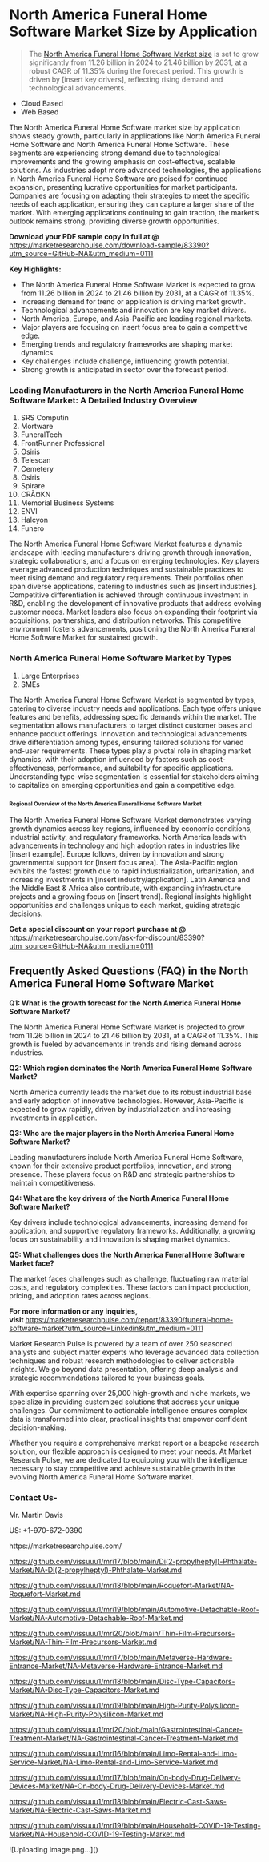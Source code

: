 <h1>North America Funeral Home Software Market&nbsp;Size by Application</h1><blockquote><p>The <a href="https://marketresearchpulse.com/download-sample/83390?utm_source=GitHub-NA&amp;utm_medium=0111">North America Funeral Home Software Market size</a> is set to grow significantly from 11.26 billion in 2024 to 21.46 billion by 2031, at a robust CAGR of 11.35% during the forecast period. This growth is driven by [insert key drivers], reflecting rising demand and technological advancements.</p></blockquote><ul><li>Cloud Based <li> Web Based</li></ul><p>The North America Funeral Home Software market size by application shows steady growth, particularly in applications like North America Funeral Home Software and North America Funeral Home Software. These segments are experiencing strong demand due to technological improvements and the growing emphasis on cost-effective, scalable solutions. As industries adopt more advanced technologies, the applications in North America Funeral Home Software are poised for continued expansion, presenting lucrative opportunities for market participants. Companies are focusing on adapting their strategies to meet the specific needs of each application, ensuring they can capture a larger share of the market. With emerging applications continuing to gain traction, the market’s outlook remains strong, providing diverse growth opportunities.</p><p><strong>Download your PDF sample copy in full at @ </strong><a href="https://marketresearchpulse.com/download-sample/83390?utm_source=GitHub-NA&amp;utm_medium=0111">https://marketresearchpulse.com/download-sample/83390?utm_source=GitHub-NA&amp;utm_medium=0111</a></p><p><strong>Key Highlights: </strong></p><ul><li>The North America Funeral Home Software Market is expected to grow from 11.26 billion in 2024 to 21.46 billion by 2031, at a CAGR of 11.35%.</li><li>Increasing demand for trend or application is driving market growth.</li><li>Technological advancements and innovation are key market drivers.</li><li>North America, Europe, and Asia-Pacific are leading regional markets.</li><li>Major players are focusing on insert focus area to gain a competitive edge.</li><li>Emerging trends and regulatory frameworks are shaping market dynamics.</li><li>Key challenges include challenge, influencing growth potential.</li><li>Strong growth is anticipated in sector over the forecast period.</li></ul><h3>Leading Manufacturers in the North America Funeral Home Software Market: A Detailed Industry Overview</h3><ol><li>SRS Computin</li><li>Mortware</li><li>FuneralTech</li><li>FrontRunner Professional</li><li>Osiris</li><li>Telescan</li><li>Cemetery</li><li>Osiris</li><li>Spirare</li><li>CRÃ¤KN</li><li>Memorial Business Systems</li><li>ENVI</li><li>Halcyon</li><li>Funero</li></ol><div class="flex max-w-full flex-col flex-grow"><div class="min-h-8 text-message flex w-full flex-col items-end gap-2 whitespace-normal break-words [.text-message+&amp;]:mt-5" dir="auto" data-message-author-role="assistant" data-message-id="fd8432e4-4910-450d-b182-61b7bfb0a01f" data-message-model-slug="gpt-4o"><div class="flex w-full flex-col gap-1 empty:hidden first:pt-[3px]"><div class="markdown prose w-full break-words dark:prose-invert light"><p>The North America Funeral Home Software Market features a dynamic landscape with leading manufacturers driving growth through innovation, strategic collaborations, and a focus on emerging technologies. Key players leverage advanced production techniques and sustainable practices to meet rising demand and regulatory requirements. Their portfolios often span diverse applications, catering to industries such as [insert industries]. Competitive differentiation is achieved through continuous investment in R&amp;D, enabling the development of innovative products that address evolving customer needs. Market leaders also focus on expanding their footprint via acquisitions, partnerships, and distribution networks. This competitive environment fosters advancements, positioning the North America Funeral Home Software Market for sustained growth.</p></div></div></div></div><h3>North America Funeral Home Software Market by Types</h3><ol><li>Large Enterprises <li> SMEs</li></ol><div class="flex max-w-full flex-col flex-grow"><div class="min-h-8 text-message flex w-full flex-col items-end gap-2 whitespace-normal break-words [.text-message+&amp;]:mt-5" dir="auto" data-message-author-role="assistant" data-message-id="084470be-0bb7-4664-bddf-5156b4f41249" data-message-model-slug="gpt-4o-mini"><div class="flex w-full flex-col gap-1 empty:hidden first:pt-[3px]"><div class="markdown prose w-full break-words dark:prose-invert light"><p>The North America Funeral Home Software Market is segmented by types, catering to diverse industry needs and applications. Each type offers unique features and benefits, addressing specific demands within the market. The segmentation allows manufacturers to target distinct customer bases and enhance product offerings. Innovation and technological advancements drive differentiation among types, ensuring tailored solutions for varied end-user requirements. These types play a pivotal role in shaping market dynamics, with their adoption influenced by factors such as cost-effectiveness, performance, and suitability for specific applications. Understanding type-wise segmentation is essential for stakeholders aiming to capitalize on emerging opportunities and gain a competitive edge.</p></div></div></div></div><h3><span style="font-size: 11px;">Regional Overview of the North America Funeral Home Software Market</span></h3><div class="flex max-w-full flex-col flex-grow"><div class="min-h-8 text-message flex w-full flex-col items-end gap-2 whitespace-normal break-words [.text-message+&amp;]:mt-5" dir="auto" data-message-author-role="assistant" data-message-id="e9038762-ce64-4e30-91c9-9bd413514231" data-message-model-slug="gpt-4o-mini"><div class="flex w-full flex-col gap-1 empty:hidden first:pt-[3px]"><div class="markdown prose w-full break-words dark:prose-invert light"><p>The North America Funeral Home Software Market demonstrates varying growth dynamics across key regions, influenced by economic conditions, industrial activity, and regulatory frameworks. North America leads with advancements in technology and high adoption rates in industries like [insert example]. Europe follows, driven by innovation and strong governmental support for [insert focus area]. The Asia-Pacific region exhibits the fastest growth due to rapid industrialization, urbanization, and increasing investments in [insert industry/application]. Latin America and the Middle East &amp; Africa also contribute, with expanding infrastructure projects and a growing focus on [insert trend]. Regional insights highlight opportunities and challenges unique to each market, guiding strategic decisions.</p></div></div></div></div><p><strong>Get a special discount on your report purchase at @ </strong><a href="https://marketresearchpulse.com/ask-for-discount/83390?utm_source=GitHub-NA&amp;utm_medium=0111">https://marketresearchpulse.com/ask-for-discount/83390?utm_source=GitHub-NA&amp;utm_medium=0111</a></p><h2>Frequently Asked Questions (FAQ) in the North America Funeral Home Software Market</h2><p><strong>Q1: What is the growth forecast for the North America Funeral Home Software Market?</strong></p><p>The North America Funeral Home Software Market is projected to grow from 11.26 billion in 2024 to 21.46 billion by 2031, at a CAGR of 11.35%. This growth is fueled by advancements in trends and rising demand across industries.</p><p><strong>Q2: Which region dominates the North America Funeral Home Software Market?</strong></p><p>North America currently leads the market due to its robust industrial base and early adoption of innovative technologies. However, Asia-Pacific is expected to grow rapidly, driven by industrialization and increasing investments in application.</p><p><strong>Q3: Who are the major players in the North America Funeral Home Software Market?</strong></p><p>Leading manufacturers include North America Funeral Home Software, known for their extensive product portfolios, innovation, and strong presence. These players focus on R&amp;D and strategic partnerships to maintain competitiveness.</p><p><strong>Q4: What are the key drivers of the North America Funeral Home Software Market?</strong></p><p>Key drivers include technological advancements, increasing demand for application, and supportive regulatory frameworks. Additionally, a growing focus on sustainability and innovation is shaping market dynamics.</p><p><strong>Q5: What challenges does the North America Funeral Home Software Market face?</strong></p><p>The market faces challenges such as challenge, fluctuating raw material costs, and regulatory complexities. These factors can impact production, pricing, and adoption rates across regions.</p><p><strong>For more information or any inquiries, visit&nbsp;</strong><a href="https://marketresearchpulse.com/report/83390/funeral-home-software-market?utm_source=Linkedin&utm_medium=0111">https://marketresearchpulse.com/report/83390/funeral-home-software-market?utm_source=Linkedin&utm_medium=0111</a></p><p>Market Research Pulse is powered by a team of over 250 seasoned analysts and subject matter experts who leverage advanced data collection techniques and robust research methodologies to deliver actionable insights. We go beyond data presentation, offering deep analysis and strategic recommendations tailored to your business goals.</p><p>With expertise spanning over 25,000 high-growth and niche markets, we specialize in providing customized solutions that address your unique challenges. Our commitment to actionable intelligence ensures complex data is transformed into clear, practical insights that empower confident decision-making.</p><p>Whether you require a comprehensive market report or a bespoke research solution, our flexible approach is designed to meet your needs. At Market Research Pulse, we are dedicated to equipping you with the intelligence necessary to stay competitive and achieve sustainable growth in the evolving North America Funeral Home Software market.</p><h3><strong>Contact Us-</strong></h3><p>Mr. Martin Davis</p><p>US: +1-970-672-0390</p><p>https://marketresearchpulse.com/</p><p><a href="https://github.com/vissuuu1/mri17/blob/main/Di(2-propylheptyl)-Phthalate-Market/NA-Di(2-propylheptyl)-Phthalate-Market.md">https://github.com/vissuuu1/mri17/blob/main/Di(2-propylheptyl)-Phthalate-Market/NA-Di(2-propylheptyl)-Phthalate-Market.md</a></p><p><a href="https://github.com/vissuuu1/mri18/blob/main/Roquefort-Market/NA-Roquefort-Market.md">https://github.com/vissuuu1/mri18/blob/main/Roquefort-Market/NA-Roquefort-Market.md</a></p><p><a href="https://github.com/vissuuu1/mri19/blob/main/Automotive-Detachable-Roof-Market/NA-Automotive-Detachable-Roof-Market.md">https://github.com/vissuuu1/mri19/blob/main/Automotive-Detachable-Roof-Market/NA-Automotive-Detachable-Roof-Market.md</a></p><p><a href="https://github.com/vissuuu1/mri20/blob/main/Thin-Film-Precursors-Market/NA-Thin-Film-Precursors-Market.md">https://github.com/vissuuu1/mri20/blob/main/Thin-Film-Precursors-Market/NA-Thin-Film-Precursors-Market.md</a></p><p><a href="https://github.com/vissuuu1/mri17/blob/main/Metaverse-Hardware-Entrance-Market/NA-Metaverse-Hardware-Entrance-Market.md">https://github.com/vissuuu1/mri17/blob/main/Metaverse-Hardware-Entrance-Market/NA-Metaverse-Hardware-Entrance-Market.md</a></p><p><a href="https://github.com/vissuuu1/mri18/blob/main/Disc-Type-Capacitors-Market/NA-Disc-Type-Capacitors-Market.md">https://github.com/vissuuu1/mri18/blob/main/Disc-Type-Capacitors-Market/NA-Disc-Type-Capacitors-Market.md</a></p><p><a href="https://github.com/vissuuu1/mri19/blob/main/High-Purity-Polysilicon-Market/NA-High-Purity-Polysilicon-Market.md">https://github.com/vissuuu1/mri19/blob/main/High-Purity-Polysilicon-Market/NA-High-Purity-Polysilicon-Market.md</a></p><p><a href="https://github.com/vissuuu1/mri20/blob/main/Gastrointestinal-Cancer-Treatment-Market/NA-Gastrointestinal-Cancer-Treatment-Market.md">https://github.com/vissuuu1/mri20/blob/main/Gastrointestinal-Cancer-Treatment-Market/NA-Gastrointestinal-Cancer-Treatment-Market.md</a></p><p><a href="https://github.com/vissuuu1/mri16/blob/main/Limo-Rental-and-Limo-Service-Market/NA-Limo-Rental-and-Limo-Service-Market.md">https://github.com/vissuuu1/mri16/blob/main/Limo-Rental-and-Limo-Service-Market/NA-Limo-Rental-and-Limo-Service-Market.md</a></p><p><a href="https://github.com/vissuuu1/mri17/blob/main/On-body-Drug-Delivery-Devices-Market/NA-On-body-Drug-Delivery-Devices-Market.md">https://github.com/vissuuu1/mri17/blob/main/On-body-Drug-Delivery-Devices-Market/NA-On-body-Drug-Delivery-Devices-Market.md</a></p><p><a href="https://github.com/vissuuu1/mri18/blob/main/Electric-Cast-Saws-Market/NA-Electric-Cast-Saws-Market.md">https://github.com/vissuuu1/mri18/blob/main/Electric-Cast-Saws-Market/NA-Electric-Cast-Saws-Market.md</a></p><p><a href="https://github.com/vissuuu1/mri19/blob/main/Household-COVID-19-Testing-Market/NA-Household-COVID-19-Testing-Market.md">https://github.com/vissuuu1/mri19/blob/main/Household-COVID-19-Testing-Market/NA-Household-COVID-19-Testing-Market.md</a></p>
![Uploading image.png…]()
